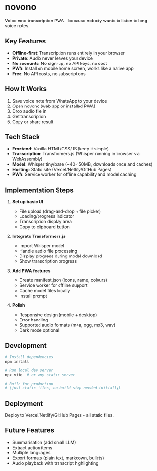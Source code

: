 # novono

Voice note transcription PWA - because nobody wants to listen to long voice notes.

## Key Features

- **Offline-first**: Transcription runs entirely in your browser
- **Private**: Audio never leaves your device
- **No accounts**: No sign-up, no API keys, no cost
- **PWA**: Install on mobile home screen, works like a native app
- **Free**: No API costs, no subscriptions

## How It Works

1. Save voice note from WhatsApp to your device
2. Open novono (web app or installed PWA)
3. Drop audio file in
4. Get transcription
5. Copy or share result

## Tech Stack

- **Frontend**: Vanilla HTML/CSS/JS (keep it simple)
- **Transcription**: Transformers.js (Whisper running in browser via WebAssembly)
- **Model**: Whisper tiny/base (~40-150MB, downloads once and caches)
- **Hosting**: Static site (Vercel/Netlify/GitHub Pages)
- **PWA**: Service worker for offline capability and model caching


## Implementation Steps

1. **Set up basic UI**
   - File upload (drag-and-drop + file picker)
   - Loading/progress indicator
   - Transcription display area
   - Copy to clipboard button

2. **Integrate Transformers.js**
   - Import Whisper model
   - Handle audio file processing
   - Display progress during model download
   - Show transcription progress

3. **Add PWA features**
   - Create manifest.json (icons, name, colours)
   - Service worker for offline support
   - Cache model files locally
   - Install prompt

4. **Polish**
   - Responsive design (mobile + desktop)
   - Error handling
   - Supported audio formats (m4a, ogg, mp3, wav)
   - Dark mode optional

## Development

```bash
# Install dependencies
npm install

# Run local dev server
npx vite  # or any static server

# Build for production
# (just static files, no build step needed initially)
```

## Deployment

Deploy to Vercel/Netlify/GitHub Pages - all static files.

## Future Features

- Summarisation (add small LLM)
- Extract action items
- Multiple languages
- Export formats (plain text, markdown, bullets)
- Audio playback with transcript highlighting
